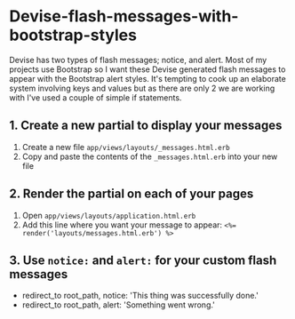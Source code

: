 # Devise-flash-messages-with-bootstrap-styles

Devise has two types of flash messages; notice, and alert. Most of my projects use Bootstrap so I want these Devise generated flash messages to appear with the Bootstrap alert styles. It's tempting to cook up an elaborate system involving keys and values but as there are only 2 we are working with I've used a couple of simple if statements.

## 1. Create a new partial to display your messages
1. Create a new file `app/views/layouts/_messages.html.erb`
2. Copy and paste the contents of the `_messages.html.erb` into your new file

## 2. Render the partial on each of your pages
1. Open `app/views/layouts/application.html.erb`
2. Add this line where you want your message to appear: `<%= render('layouts/messages.html.erb') %>`

## 3. Use `notice:` and `alert:` for your custom flash messages
* redirect_to root_path, notice: 'This thing was successfully done.'
* redirect_to root_path, alert: 'Something went wrong.'
